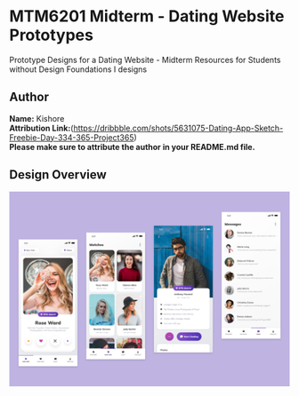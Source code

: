 # MTM6201 Midterm - Dating Website Prototypes
Prototype Designs for a Dating Website - Midterm Resources for Students without Design Foundations I designs

## Author
**Name:** Kishore  
**Attribution Link:**(https://dribbble.com/shots/5631075-Dating-App-Sketch-Freebie-Day-334-365-Project365)  
**Please make sure to attribute the author in your README.md file.**

## Design Overview 
![All Dating Designs in one image](https://github.com/imdac/mtm6201-midterm-dating-website/blob/589558a8fc7c53ca1651bc12ef12d34c0d7920dc/prototype-designs/dating-website-all-pages.png)
